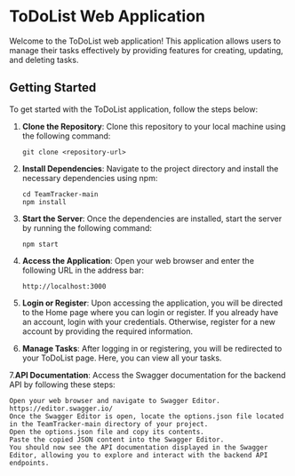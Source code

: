 # ToDoList Web Application

Welcome to the ToDoList web application! This application allows users to manage their tasks effectively by providing features for creating, updating, and deleting tasks.

## Getting Started

To get started with the ToDoList application, follow the steps below:

1. **Clone the Repository**: Clone this repository to your local machine using the following command:

    ```
    git clone <repository-url>
    ```

2. **Install Dependencies**: Navigate to the project directory and install the necessary dependencies using npm:

    ```
    cd TeamTracker-main
    npm install
    ```

3. **Start the Server**: Once the dependencies are installed, start the server by running the following command:

    ```
    npm start
    ```

4. **Access the Application**: Open your web browser and enter the following URL in the address bar:

    ```
    http://localhost:3000
    ```

5. **Login or Register**: Upon accessing the application, you will be directed to the Home page where you can login or register. If you already have an account, login with your credentials. Otherwise, register for a new account by providing the required information.

6. **Manage Tasks**: After logging in or registering, you will be redirected to your ToDoList page. Here, you can view all your tasks.


7.**API Documentation**: Access the Swagger documentation for the backend API by following these steps:

	Open your web browser and navigate to Swagger Editor.  https://editor.swagger.io/
	Once the Swagger Editor is open, locate the options.json file located in the TeamTracker-main directory of your project.
	Open the options.json file and copy its contents.
	Paste the copied JSON content into the Swagger Editor.
	You should now see the API documentation displayed in the Swagger Editor, allowing you to explore and interact with the backend API endpoints. 
